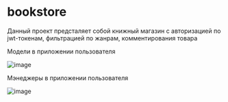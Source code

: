 # bookstore
Данный проект предсталяет собой книжный магазин с авторизацией по jwt-токенам, фильтрацией по жанрам, комментирования товара

Модели в приложении пользователя

![image](https://github.com/Ireal-ai/bookstore/assets/82309024/563f1454-2abf-44f6-9668-0cd8f4660a35)

Мэнеджеры в приложении пользователя

![image](https://github.com/Ireal-ai/bookstore/assets/82309024/b8dd4d46-33ab-4602-9e8e-18b12d572ff8)

